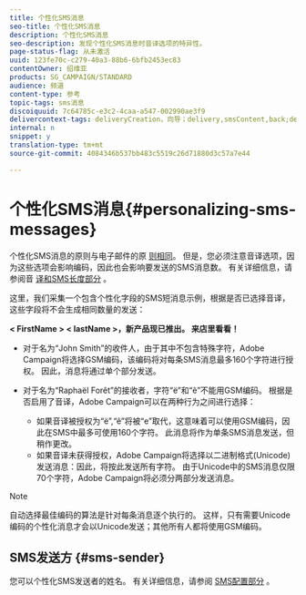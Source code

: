 ```yaml
---
title: 个性化SMS消息
seo-title: 个性化SMS消息
description: 个性化SMS消息
seo-description: 发现个性化SMS消息时音译选项的特异性。
page-status-flag: 从未激活
uuid: 123fe70c-c279-40a3-88b6-6bfb2453ec83
contentOwner: 绍维亚
products: SG_CAMPAIGN/STANDARD
audience: 频道
content-type: 参考
topic-tags: sms消息
discoiquuid: 7c64785c-e3c2-4caa-a547-002990ae3f9
delivercontext-tags: deliveryCreation，向导；delivery,smsContent,back;delivery,smsContent,back
internal: n
snippet: y
translation-type: tm+mt
source-git-commit: 4084346b537bb483c5519c26d71880d3c57a7e44

---
```



# 个性化SMS消息{#personalizing-sms-messages}

个性化SMS消息的原则与电子邮件的原 [则相同](../../designing/using/personalization.md#inserting-a-personalization-field)。 但是，您必须注意音译选项，因为这些选项会影响编码，因此也会影响要发送的SMS消息数。 有关详细信息，请参阅音 [译和SMS长度部分](../../administration/using/configuring-sms-channel.md#sms-encoding--length-and-transliteration) 。

这里，我们采集一个包含个性化字段的SMS短消息示例，根据是否已选择音译，这些字段将不会生成相同数量的发送：

**&lt; FirstName &gt; &lt; lastName &gt;，新产品现已推出。 来店里看看！**

* 对于名为“John Smith”的收件人，由于其中不包含特殊字符，Adobe Campaign将选择GSM编码，该编码将对每条SMS消息最多160个字符进行授权。 因此，消息将通过单个部分发送。
* 对于名为“Raphaël Forêt”的接收者，字符“ë”和“ê”不能用GSM编码。 根据是否启用了音译，Adobe Campaign可以在两种行为之间进行选择：

   * 如果音译被授权为“ë”,“ê”将被“e”取代，这意味着可以使用GSM编码，因此在SMS中最多可使用160个字符。 此消息将作为单条SMS消息发送，但稍作更改。
   * 如果音译未获得授权，Adobe Campaign将选择以二进制格式(Unicode)发送消息：因此，将按此发送所有字符。 由于Unicode中的SMS消息仅限70个字符，Adobe Campaign将必须分两部分发送消息。

>[!NOTE]
>
>自动选择最佳编码的算法是针对每条消息逐个执行的。 这样，只有需要Unicode编码的个性化消息才会以Unicode发送；其他所有人都将使用GSM编码。

## SMS发送方 {#sms-sender}

您可以个性化SMS发送者的姓名。 有关详细信息，请参阅 [SMS配置部分](../../administration/using/configuring-sms-channel.md#configuring-sms-properties) 。

